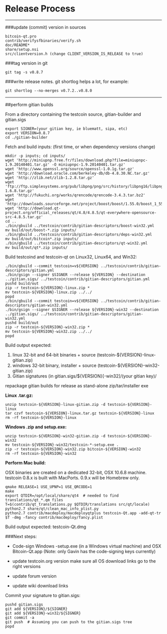 Release Process
====================

* * *

###update (commit) version in sources


	bitcoin-qt.pro
	contrib/verifysfbinaries/verify.sh
	doc/README*
	share/setup.nsi
	src/clientversion.h (change CLIENT_VERSION_IS_RELEASE to true)

###tag version in git

	git tag -s v0.8.7

###write release notes. git shortlog helps a lot, for example:

	git shortlog --no-merges v0.7.2..v0.8.0

* * *

##perform gitian builds

 From a directory containing the testcoin source, gitian-builder and gitian.sigs
  
	export SIGNER=(your gitian key, ie bluematt, sipa, etc)
	export VERSION=0.8.7
	cd ./gitian-builder

 Fetch and build inputs: (first time, or when dependency versions change)

	mkdir -p inputs; cd inputs/
	wget 'http://miniupnp.free.fr/files/download.php?file=miniupnpc-1.9.20140401.tar.gz' -O miniupnpc-1.9.20140401.tar.gz'
	wget 'http://www.openssl.org/source/openssl-1.0.1g.tar.gz'
	wget 'http://download.oracle.com/berkeley-db/db-4.8.30.NC.tar.gz'
	wget 'http://zlib.net/zlib-1.2.8.tar.gz'
	wget 'ftp://ftp.simplesystems.org/pub/libpng/png/src/history/libpng16/libpng-1.6.8.tar.gz'
	wget 'http://fukuchi.org/works/qrencode/qrencode-3.4.3.tar.bz2'
	wget 'http://downloads.sourceforge.net/project/boost/boost/1.55.0/boost_1_55_0.tar.bz2'
	wget 'http://download.qt-project.org/official_releases/qt/4.8/4.8.5/qt-everywhere-opensource-src-4.8.5.tar.gz'
	cd ..
	./bin/gbuild ../testcoin/contrib/gitian-descriptors/boost-win32.yml
	mv build/out/boost-*.zip inputs/
	./bin/gbuild ../testcoin/contrib/gitian-descriptors/deps-win32.yml
	mv build/out/bitcoin*.zip inputs/
	./bin/gbuild ../testcoin/contrib/gitian-descriptors/qt-win32.yml
	mv build/out/qt*.zip inputs/

 Build testcoind and testcoin-qt on Linux32, Linux64, and Win32:
  
	./bin/gbuild --commit testcoin=v${VERSION} ../testcoin/contrib/gitian-descriptors/gitian.yml
	./bin/gsign --signer $SIGNER --release ${VERSION} --destination ../gitian.sigs/ ../testcoin/contrib/gitian-descriptors/gitian.yml
	pushd build/out
	zip -r testcoin-${VERSION}-linux.zip *
	mv testcoin-${VERSION}-linux.zip ../../
	popd
	./bin/gbuild --commit testcoin=v${VERSION} ../testcoin/contrib/gitian-descriptors/gitian-win32.yml
	./bin/gsign --signer $SIGNER --release ${VERSION}-win32 --destination ../gitian.sigs/ ../testcoin/contrib/gitian-descriptors/gitian-win32.yml
	pushd build/out
	zip -r testcoin-${VERSION}-win32.zip *
	mv testcoin-${VERSION}-win32.zip ../../
	popd

  Build output expected:

  1. linux 32-bit and 64-bit binaries + source (testcoin-${VERSION}-linux-gitian.zip)
  2. windows 32-bit binary, installer + source (testcoin-${VERSION}-win32-gitian.zip)
  3. Gitian signatures (in gitian.sigs/${VERSION}[-win32]/(your gitian key)/

repackage gitian builds for release as stand-alone zip/tar/installer exe

**Linux .tar.gz:**

	unzip testcoin-${VERSION}-linux-gitian.zip -d testcoin-${VERSION}-linux
	tar czvf testcoin-${VERSION}-linux.tar.gz testcoin-${VERSION}-linux
	rm -rf testcoin-${VERSION}-linux

**Windows .zip and setup.exe:**

	unzip testcoin-${VERSION}-win32-gitian.zip -d testcoin-${VERSION}-win32
	mv testcoin-${VERSION}-win32/testcoin-*-setup.exe .
	zip -r testcoin-${VERSION}-win32.zip bitcoin-${VERSION}-win32
	rm -rf testcoin-${VERSION}-win32

**Perform Mac build:**

  OSX binaries are created on a dedicated 32-bit, OSX 10.6.8 machine.
  testcoin 0.8.x is built with MacPorts.  0.9.x will be Homebrew only.

	qmake RELEASE=1 USE_UPNP=1 USE_QRCODE=1
	make
	export QTDIR=/opt/local/share/qt4  # needed to find translations/qt_*.qm files
	T=$(contrib/qt_translations.py $QTDIR/translations src/qt/locale)
	python2.7 share/qt/clean_mac_info_plist.py
	python2.7 contrib/macdeploy/macdeployqtplus testcoin-Qt.app -add-qt-tr $T -dmg -fancy contrib/macdeploy/fancy.plist

 Build output expected: testcoin-Qt.dmg

###Next steps:

* Code-sign Windows -setup.exe (in a Windows virtual machine) and
  OSX Bitcoin-Qt.app (Note: only Gavin has the code-signing keys currently)

* update testcoin.org version
  make sure all OS download links go to the right versions

* update forum version

* update wiki download links

Commit your signature to gitian.sigs:

	pushd gitian.sigs
	git add ${VERSION}/${SIGNER}
	git add ${VERSION}-win32/${SIGNER}
	git commit -a
	git push  # Assuming you can push to the gitian.sigs tree
	popd

